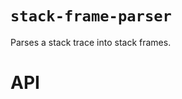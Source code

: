 # `stack-frame-parser`

Parses a stack trace into stack frames.

# API

<!-- Generated by documentation.js. Update this documentation by updating the source code. -->
